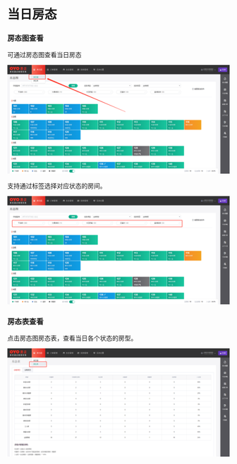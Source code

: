 # 当日房态

### 房态图查看

可通过房态图查看当日房态

![&#x70B9;&#x51FB;&#x623F;&#x6001;&#x56FE;&#x8FDB;&#x5165;&#x5F53;&#x65E5;&#x623F;&#x6001;&#x67E5;&#x770B;](../../.gitbook/assets/image%20%2873%29.png)

  
支持通过标签选择对应状态的房间。

![&#x901A;&#x8FC7;&#x6807;&#x7B7E;&#x680F;&#x7B5B;&#x9009;&#x5BF9;&#x5E94;&#x72B6;&#x6001;&#x623F;&#x95F4;](../../.gitbook/assets/image%20%28115%29.png)

### 房态表查看

点击房态图房态表，查看当日各个状态的房型。

![&#x70B9;&#x51FB;&#x623F;&#x6001;&#x8868;&#x67E5;&#x770B;&#x623F;&#x578B;](../../.gitbook/assets/image%20%28125%29.png)

